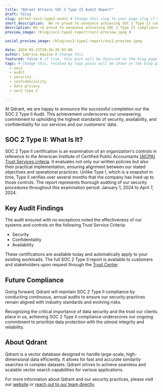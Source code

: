 ```yaml
---
title: "Qdrant Attains SOC 2 Type II Audit Report"
draft: false
slug: qdrant-soc2-type2-audit # Change this slug to your page slug if needed
short_description:  We're proud to announce achieving SOC 2 Type II compliance for Security, Availability, Processing Integrity, Confidentiality, and Privacy.
description: We're proud to announce achieving SOC 2 Type II compliance for Security, Availability, and Confidentiality.
preview_image: /blog/soc2-type2-report/soc2-preview.jpeg # 

social_preview_image: /blog/soc2-type2-report/soc2-preview.jpeg 

date: 2024-05-23T20:26:20-03:00
author: Sabrina Aquino # Change this
featured: false # if true, this post will be featured on the blog page
tags: # Change this, related by tags posts will be shown on the blog page
  - soc2
  - audit
  - security
  - confidenciality
  - data privacy
  - soc2 type 2

---
```


At Qdrant, we are happy to announce the successful completion our the SOC 2 Type II Audit. This achievement underscores our unwavering commitment to upholding the highest standards of security, availability, and confidentiality for our services and our customers’ data.


## SOC 2 Type II: What Is It?

SOC 2 Type II certification is an examination of an organization's controls in reference to the American Institute of Certified Public Accountants [(AICPA) Trust Services criteria](https://www.aicpa-cima.com/resources/download/2017-trust-services-criteria-with-revised-points-of-focus-2022). It evaluates not only our written policies but also their practical implementation, ensuring alignment between our stated objectives and operational practices. Unlike Type I, which is a snapshot in time, Type II verifies over several months that the company has lived up to those controls. The report represents thorough auditing of our security procedures throughout this examination period: January 1, 2024 to April 7, 2024. 


## Key Audit Findings

The audit ensured with no exceptions noted the effectiveness of our systems and controls on the following Trust Service Criteria:



* Security
* Confidentiality
* Availability

These certifications are available today and automatically apply to your existing workloads. The full SOC 2 Type II report is available to customers and stakeholders upon request through the [Trust Center](https://app.drata.com/trust/9cbbb75b-0c38-11ee-865f-029d78a187d9).


## Future Compliance

Going forward, Qdrant will maintain SOC 2 Type II compliance by conducting continuous, annual audits to ensure our security practices remain aligned with industry standards and evolving risks. 

Recognizing the critical importance of data security and the trust our clients place in us, achieving SOC 2 Type II compliance underscores our ongoing commitment to prioritize data protection with the utmost integrity and reliability.


## About Qdrant

Qdrant is a vector database designed to handle large-scale, high-dimensional data efficiently. It allows for fast and accurate similarity searches in complex datasets. Qdrant strives to achieve seamless and scalable vector search capabilities for various applications. 

For more information about Qdrant and our security practices, please visit our [website](http://qdrant.tech) or [reach out to our team directly](https://qdrant.tech/contact-us/).
